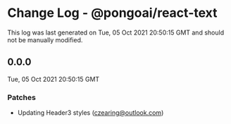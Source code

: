 # Change Log - @pongoai/react-text

This log was last generated on Tue, 05 Oct 2021 20:50:15 GMT and should not be manually modified.

<!-- Start content -->

## 0.0.0

Tue, 05 Oct 2021 20:50:15 GMT

### Patches

- Updating Header3 styles (czearing@outlook.com)
